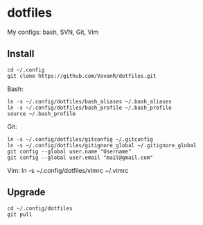 dotfiles
========

My configs: bash, SVN, Git, Vim

Install
-------

    cd ~/.config
    git clone https://github.com/VovanR/dotfiles.git

Bash:

    ln -s ~/.config/dotfiles/bash_aliases ~/.bash_aliases
    ln -s ~/.config/dotfiles/bash_profile ~/.bash_profile
    source ~/.bash_profile

Git:

    ln -s ~/.config/dotfiles/gitconfig ~/.gitconfig
    ln -s ~/.config/dotfiles/gitignore_global ~/.gitignore_global
    git config --global user.name "Username"
    git config --global user.email "mail@gmail.com"

Vim:
        ln -s ~/.config/dotfiles/vimrc ~/.vimrc

Upgrade
-------

    cd ~/.config/dotfiles
    git pull
